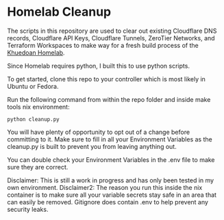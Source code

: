 # Homelab Cleanup
The scripts in this repository are used to clear out existing Cloudflare DNS records, Cloudflare API Keys, Cloudflare Tunnels, ZeroTier Networks, and Terraform Workspaces to make way for a fresh build process of the [Khuedoan Homelab](https://github.com/khuedoan/homelab).

Since Homelab requires python, I built this to use python scripts.

To get started, clone this repo to your controller which is most likely in Ubuntu or Fedora.

Run the following command from within the repo folder and inside make tools nix environment:

```python cleanup.py```

You will have plenty of opportunity to opt out of a change before committing to it. Make sure to fill in all your Environment Variables as the cleanup.py is built to prevent you from leaving anything out.

You can double check your Environment Variables in the .env file to make sure they are correct.

Disclaimer: This is still a work in progress and has only been tested in my own environment.
Disclaimer2: The reason you run this inside the nix container is to make sure all your variable secrets stay safe in an area that can easily be removed. Gitignore does contain .env to help prevent any security leaks.

